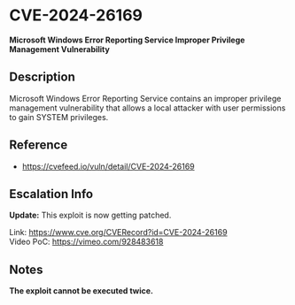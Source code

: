 # CVE-2024-26169

**Microsoft Windows Error Reporting Service Improper Privilege Management Vulnerability**

## Description

Microsoft Windows Error Reporting Service contains an improper privilege management vulnerability that allows a local attacker with user permissions to gain SYSTEM privileges.

## Reference
- https://cvefeed.io/vuln/detail/CVE-2024-26169

## Escalation Info
**Update:** This exploit is now getting patched.<br>

Link: https://www.cve.org/CVERecord?id=CVE-2024-26169 <br>
Video PoC: https://vimeo.com/928483618

## Notes
**The exploit cannot be executed twice.**<br>
